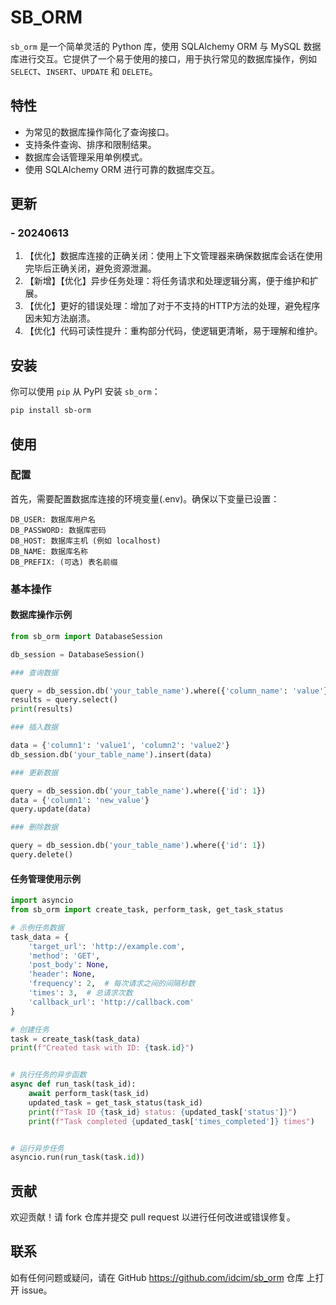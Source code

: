 # SB_ORM

`sb_orm` 是一个简单灵活的 Python 库，使用 SQLAlchemy ORM 与 MySQL 数据库进行交互。它提供了一个易于使用的接口，用于执行常见的数据库操作，例如 `SELECT`、`INSERT`、`UPDATE` 和 `DELETE`。

## 特性

- 为常见的数据库操作简化了查询接口。
- 支持条件查询、排序和限制结果。
- 数据库会话管理采用单例模式。
- 使用 SQLAlchemy ORM 进行可靠的数据库交互。

## 更新
### - 20240613
1. 【优化】数据库连接的正确关闭：使用上下文管理器来确保数据库会话在使用完毕后正确关闭，避免资源泄漏。
2. 【新增】【优化】异步任务处理：将任务请求和处理逻辑分离，便于维护和扩展。
3. 【优化】更好的错误处理：增加了对于不支持的HTTP方法的处理，避免程序因未知方法崩溃。
4. 【优化】代码可读性提升：重构部分代码，使逻辑更清晰，易于理解和维护。

## 安装

你可以使用 `pip` 从 PyPI 安装 `sb_orm`：

```bash
pip install sb-orm
```

## 使用
### 配置
首先，需要配置数据库连接的环境变量(.env)。确保以下变量已设置：
```
DB_USER: 数据库用户名
DB_PASSWORD: 数据库密码
DB_HOST: 数据库主机 (例如 localhost)
DB_NAME: 数据库名称
DB_PREFIX: (可选) 表名前缀
```

### 基本操作
#### 数据库操作示例

```python
from sb_orm import DatabaseSession

db_session = DatabaseSession()

### 查询数据

query = db_session.db('your_table_name').where({'column_name': 'value'}).order_by('id', descending=True).limit(10)
results = query.select()
print(results)

### 插入数据

data = {'column1': 'value1', 'column2': 'value2'}
db_session.db('your_table_name').insert(data)

### 更新数据

query = db_session.db('your_table_name').where({'id': 1})
data = {'column1': 'new_value'}
query.update(data)

### 删除数据

query = db_session.db('your_table_name').where({'id': 1})
query.delete()
```
#### 任务管理使用示例

```python
import asyncio
from sb_orm import create_task, perform_task, get_task_status

# 示例任务数据
task_data = {
    'target_url': 'http://example.com',
    'method': 'GET',
    'post_body': None,
    'header': None,
    'frequency': 2,  # 每次请求之间的间隔秒数
    'times': 3,  # 总请求次数
    'callback_url': 'http://callback.com'
}

# 创建任务
task = create_task(task_data)
print(f"Created task with ID: {task.id}")


# 执行任务的异步函数
async def run_task(task_id):
    await perform_task(task_id)
    updated_task = get_task_status(task_id)
    print(f"Task ID {task_id} status: {updated_task['status']}")
    print(f"Task completed {updated_task['times_completed']} times")


# 运行异步任务
asyncio.run(run_task(task.id))

```

## 贡献
欢迎贡献！请 fork 仓库并提交 pull request 以进行任何改进或错误修复。

## 联系
如有任何问题或疑问，请在 GitHub https://github.com/idcim/sb_orm 仓库 上打开 issue。